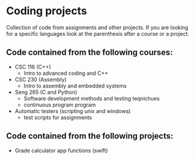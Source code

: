# Coding projects
Collection of code from assignments and other projects. If you are looking for a specific languages look at the parenthesis after a course or a project.

## Code contained from the following courses:
- CSC 116 (C++)
  - Intro to advanced coding and C++
- CSC 230 (Assembly)
  - Intro to assembly and embedded systems
- Seng 265 (C and Python)
  - Software development methods and testing teqnichues
  - continuous program program
- Automatic testers (scripting unix and windows)
  - test scripts for assignments
## Code contained from the following projects:
- Grade calculator app functions (swift)
